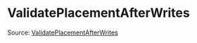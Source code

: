 # ValidatePlacementAfterWrites

Source: [ValidatePlacementAfterWrites](../csrc/device_lower/pass/insert_syncs.cpp#L411)
